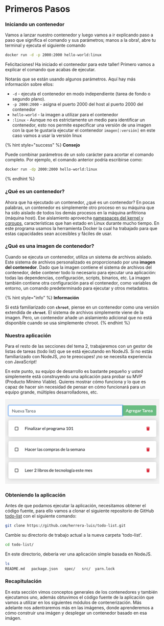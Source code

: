 # Primeros Pasos

### Iniciando un contenedor

Vamos a lanzar nuestro contenedor y luego vamos a ir explicando paso a paso que significa el comando y sus parámetros; manos a la obra!, abre tu terminal y ejecuta el siguiente comando

```bash
docker run -d -p 2000:2000 hello-world:linux
```

Felicitaciones! Ha iniciado el contenedor para este taller! Primero vamos a explicar el comando que acabas de ejecutar.

Notarás que se están usando algunos parámetros. Aquí hay más información sobre ellos:

* `-d` - ejecuta el contenedor en modo independiente \(tarea de fondo o segundo plano\).
* `-p 2000:2000` - asigna el puerto 2000 del host al puerto 2000 del contenedor
* `hello-world` - la imagen a utilizar para el contenedor
* `:linux` - Aunque no es estrictamente un medio para identificar un contenedor, esto nos permite  especificar una versión de una imagen con la que te gustaría ejecutar el contenedor `imagen[:versión]` en este caso vamos a usar la versión linux

{% hint style="success" %}
**Consejo**

Puede combinar parámetros de un solo carácter para acortar el comando completo. Por ejemplo, el comando anterior podría escribirse como:

```bash
docker run -dp 2000:2000 hello-world:linux
```
{% endhint %}

### ¿Qué es un contenedor? <a id="que-es-un-contenedor"></a>

Ahora que ha ejecutado un contenedor, ¿qué es un contenedor? En pocas palabras, un contenedor es simplemente otro proceso en su máquina que ha sido aislado de todos los demás procesos en la máquina anfitriona \(máquina host\). Ese aislamiento aprovecha [namespaces del kernel y cgroups](https://medium.com/@saschagrunert/demystifying-containers-part-i-kernel-space-2c53d6979504), características que han estado en Linux durante mucho tiempo. En este programa usamos la herramienta Docker la cual ha trabajado para que estas capacidades sean accesibles y fáciles de usar.

### ¿Qué es una imagen de contenedor? <a id="que-es-una-imagen-de-contenedor"></a>

Cuando se ejecuta un contenedor, utiliza un sistema de archivos aislado. Este sistema de archivos personalizado es proporcionado por una **imagen del contenedor**. Dado que la imagen contiene el sistema de archivos del contenedor, debe contener todo lo necesario para ejecutar una aplicación: todas las dependencias, configuración, scripts, binarios, etc. La imagen también contiene otra configuración para el contenedor, como variables de entorno, un comando predeterminado para ejecutar y otros metadatos.

{% hint style="info" %}
**Información**

Si está familiarizado con **`chroot`**, piense en un contenedor como una versión extendida de **`chroot`**. El sistema de archivos simplemente viene de la imagen. Pero, un contenedor añade un aislamiento adicional que no está disponible cuando se usa simplemente chroot.
{% endhint %}

### Nuestra aplicación

Para el resto de las secciones del tema 2, trabajaremos con un gestor de listas de tareas \(todo list\) que se está ejecutando en NodeJS. Si no estás familiarizado con NodeJS, ¡no te preocupes! ¡no se necesita experiencia con JavaScript!

En este punto, su equipo de desarrollo es bastante pequeño y usted simplemente está construyendo una aplicación para probar su MVP \(Producto Mínimo Viable\). Quieres mostrar cómo funciona y lo que es capaz de hacer sin necesidad de pensar en cómo funcionará para un equipo grande, múltiples desarrolladores, etc.

![Todo List app](../.gitbook/assets/todo-list-mainpage.png)

### Obteniendo la aplicación <a id="introduciendo-nuestra-aplicacion-en-pwd"></a>

Antes de que podamos ejecutar la aplicación, necesitamos obtener el código fuente, para ello vamos a clonar el siguiente repositorio de GitHub [todo-list](https://github.com/herrera-luis/todo-list) con el siguiente comando:

```bash
git clone https://github.com/herrera-luis/todo-list.git
```

Cambie su directorio de trabajo actual a la nueva carpeta 'todo-list'.

```bash
cd todo-list/
```

En este directorio, debería ver una aplicación simple basada en NodeJS.

```bash
ls
README.md   package.json   spec/   src/  yarn.lock
```

### Recapitulación

En esta sección vimos conceptos generales de los contenedores y también ejecutamos uno, además obtuvimos el código fuente de la aplicación que vamos a utilizar en los siguientes módulos de contenerización. Más adelante nos adentraremos más en las imágenes, donde aprenderemos a cómo construir una imágen y desplegar un contenedor basado en esa imágen.

